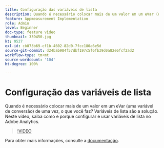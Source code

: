 ```yaml
---
title: Configuração das variáveis de lista
description: Quando é necessário colocar mais de um valor em um eVar (uma variável de conversão) de uma vez, o que você faz? Variáveis de lista são a solução. Neste vídeo, saiba como e porque configurar e usar variáveis de lista no Adobe Analytics.
feature: Appmeasurement Implementation
role: Admin
level: Beginner
doc-type: feature video
thumbnail: 339450.jpg
kt: 9527
exl-id: cb073b69-cf1b-4602-82d0-7fcc180a6e5d
source-git-commit: d24bab984f57dbf197c5f6fb39d0a82e6fcf2ad2
workflow-type: tm+mt
source-wordcount: '104'
ht-degree: 100%

---
```


# Configuração das variáveis de lista

Quando é necessário colocar mais de um valor em um eVar (uma variável de conversão) de uma vez, o que você faz? Variáveis de lista são a solução. Neste vídeo, saiba como e porque configurar e usar variáveis de lista no Adobe Analytics.

>[!VIDEO](https://video.tv.adobe.com/v/339450/?quality=12&learn=on)

Para obter mais informações, consulte a [documentação](https://experienceleague.adobe.com/docs/analytics/admin/admin-tools/conversion-variables/list-var-admin.html?lang=pt-BR).
